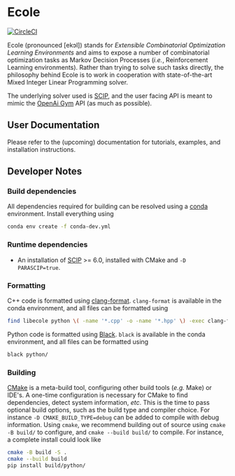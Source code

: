 # Ecole

[![CircleCI](https://circleci.com/gh/ds4dm/ecole.svg?style=svg)](https://circleci.com/gh/ds4dm/ecole)

Ecole (pronounced [ekɔl]) stands for _Extensible Combinatorial Optimization Learning
Environments_ and aims to expose a number of combinatorial optimization tasks as Markov
Decision Processes (_i.e._, Reinforcement Learning environments).
Rather than trying to solve such tasks directly, the philosophy behind Ecole is to work
in cooperation with state-of-the-art Mixed Integer Linear Programming solver.

The underlying solver used is [SCIP](https://scip.zib.de/), and the user facing API is
meant to mimic the [OpenAi Gym](https://gym.openai.com/) API (as much as possible).

## User Documentation
Please refer to the (upcoming) documentation for tutorials, examples, and installation
instructions.

## Developer Notes
### Build dependencies
  All dependencies required for building can be resolved using a
  [conda](https://docs.conda.io/en/latest/) environment.
  Install everything using
  ```bash
  conda env create -f conda-dev.yml
  ```

### Runtime dependencies
  * An installation of [SCIP](https://scip.zib.de/) >= 6.0, installed with CMake and
    `-D PARASCIP=true`.

### Formatting
  C++ code is formatted using
  [clang-format](https://clang.llvm.org/docs/ClangFormat.html).
  `clang-format` is available in the conda environment, and all files can be formatted
  using
  ```bash
  find libecole python \( -name '*.cpp' -o -name '*.hpp' \) -exec clang-format --style=file -i {} \;
  ```

  Python code is formatted using [Black](https://black.readthedocs.io).
  `black` is available in the conda environment, and all files can be formatted using
  ```bash
  black python/
  ```

### Building
  [CMake](https://cmake.org/) is a meta-build tool, configuring other build tools
  (_e.g._ Make) or IDE's.
  A one-time configuration is necessary for CMake to find dependencies, detect system
  information, _etc_.
  This is the time to pass optional build options, such as the build type and compiler
  choice. For instance `-D CMAKE_BUILD_TYPE=debug` can be added to compile with debug
  information.
  Using `cmake`, we recommend building out of source using `cmake -B build/` to
  configure, and `cmake --build build/` to compile.
  For instance, a complete install could look like
  ```bash
  cmake -B build -S .
  cmake --build build
  pip install build/python/
  ```
